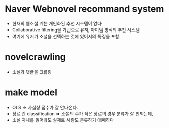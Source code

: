 # Naver Webnovel recommand system
* 현재의 웹소설 계는 개인화된 추천 시스템이 없다
* Collaborative filtering을 기반으로 유저, 아이템 방식의 추천 시스템
* 여기에 유저가 소설을 선택하는 것에 있어서의 특징을 포함

# novelcrawling
* 소설과 댓글을 크롤링

# make model
* OLS => 사실상 점수가 잘 안나온다.
* 장르 간 classification => 소설의 수가 적은 장르의 경우 분류가 잘 안되는데, 
* 소설 자체를 읽어봐도 실제로 사람도 분류하기 애매하다 

